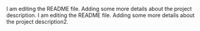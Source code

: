 I am editing the README file. Adding some more details about the project description.
I am editing the README file. Adding some more details about the project description2.


